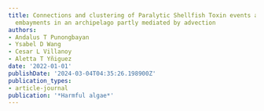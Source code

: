 ```yaml
---
title: Connections and clustering of Paralytic Shellfish Toxin events among coastal
  embayments in an archipelago partly mediated by advection
authors:
- Andalus T Punongbayan
- Ysabel D Wang
- Cesar L Villanoy
- Aletta T Yñiguez
date: '2022-01-01'
publishDate: '2024-03-04T04:35:26.198900Z'
publication_types:
- article-journal
publication: '*Harmful algae*'
---
```

